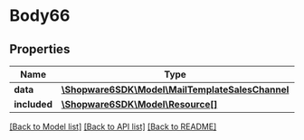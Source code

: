 # Body66

## Properties
Name | Type | Description | Notes
------------ | ------------- | ------------- | -------------
**data** | [**\Shopware6SDK\Model\MailTemplateSalesChannel**](MailTemplateSalesChannel.md) |  | [optional] 
**included** | [**\Shopware6SDK\Model\Resource[]**](Resource.md) |  | [optional] 

[[Back to Model list]](../../README.md#documentation-for-models) [[Back to API list]](../../README.md#documentation-for-api-endpoints) [[Back to README]](../../README.md)

